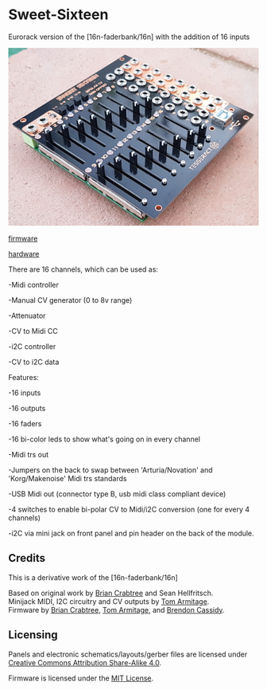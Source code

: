 # Sweet-Sixteen
Eurorack version of the [16n-faderbank/16n] with the addition of 16 inputs

![Sweet Sixteen](20191105_181811.jpg)

[firmware](_16n_faderbank_firmware_Sweet/)

[hardware](hardware/)

There are 16 channels, which can be used as:

 -Midi controller

 -Manual CV generator (0 to 8v range)

 -Attenuator

 -CV to Midi CC

 -i2C controller

 -CV to i2C data

Features:

 -16 inputs
 
 -16 outputs
 
 -16 faders
 
 -16 bi-color leds to show what's going on in every channel
 
 -Midi trs out
 
 -Jumpers on the back to swap between 'Arturia/Novation'  and 'Korg/Makenoise' Midi trs standards
 
 -USB Midi out (connector type B, usb midi class compliant device)
 
 -4 switches to enable bi-polar CV to Midi/i2C conversion (one for every 4 channels)
 
 -i2C via mini jack on front panel and pin header on the back of the module.


## Credits
This is a derivative work of the [16n-faderbank/16n] 

Based on original work by [Brian Crabtree][tehn] and Sean Hellfritsch.  
Minijack MIDI, I2C circuitry and CV outputs by [Tom Armitage][infovore].  
Firmware by [Brian Crabtree][tehn], [Tom Armitage][infovore], and [Brendon Cassidy][bpcmusic].

## Licensing

Panels and electronic schematics/layouts/gerber files are licensed under
[Creative Commons Attribution Share-Alike 4.0][ccbysa].

Firmware is licensed under the [MIT License][mitlicense].

[linespost]: https://llllllll.co/t/sixteen-n-faderbank/3643
[tehn]: https://github.com/tehn
[bpcmusic]: https://github.com/bpcmusic
[infovore]: https://github.com/infovore
[octobom]: https://octopart.com/bom-tool/unJxkzvR
[ccbysa]: https://creativecommons.org/licenses/by-sa/4.0/
[mitlicense]: https://opensource.org/licenses/MIT
